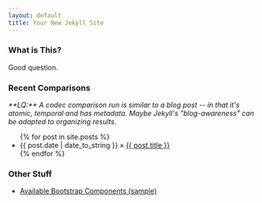 ```yaml
---
layout: default
title: Your New Jekyll Site
---
```


### What is This?

Good question.


### Recent Comparisons

<div class="well well-sm" style="font-style: italic;">
**LQ:** A codec comparison run is similar to a blog post -- in that it's
atomic, temporal and has metadata. Maybe Jekyll's "blog-awareness" can be adapted to organizing results.
</div>

<ul class="posts">
  {% for post in site.posts %}
    <li><span>{{ post.date | date_to_string }}</span> &raquo; <a href="{{ post.url }}">{{ post.title }}</a></li>
  {% endfor %}
</ul>

### Other Stuff

* [Available Bootstrap Components (sample)](/bootstrap/)